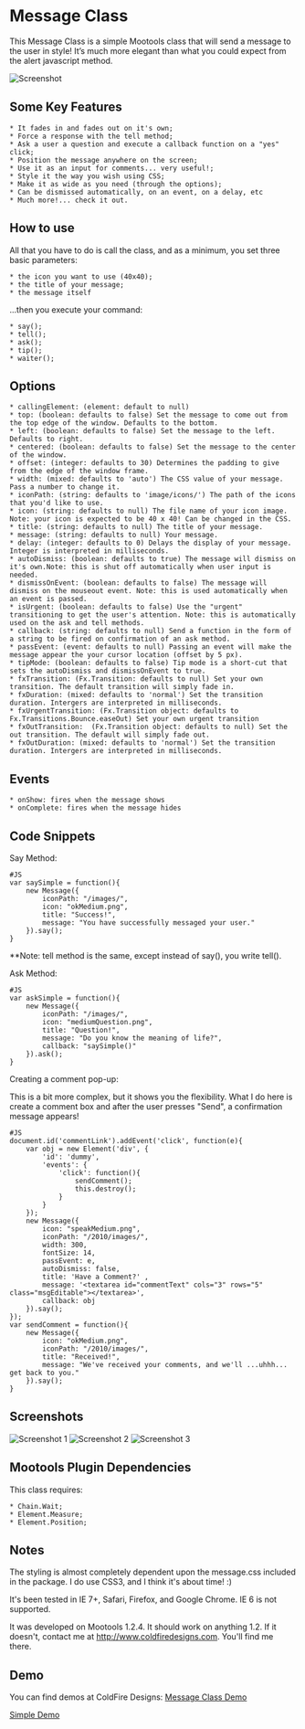 ﻿Message Class
=============

This Message Class is a simple Mootools class that will send a message to the user in style! It’s much more elegant than what you could expect from the alert javascript method. 

![Screenshot](http://www.coldfiredesigns.com/2010/downloads/MessageClassScreenShot.jpg)

Some Key Features
-----------------

	* It fades in and fades out on it's own;
	* Force a response with the tell method;
	* Ask a user a question and execute a callback function on a "yes" click;
	* Position the message anywhere on the screen;
	* Use it as an input for comments... very useful!;
	* Style it the way you wish using CSS;
	* Make it as wide as you need (through the options);
	* Can be dismissed automatically, on an event, on a delay, etc
	* Much more!... check it out.


How to use
----------

All that you have to do is call the class, and as a minimum, you set three basic parameters:

	* the icon you want to use (40x40);
	* the title of your message;
	* the message itself

...then you execute your command:

	* say();
	* tell();
	* ask();
	* tip();
	* waiter();

Options
-------

	* callingElement: (element: default to null)
	* top: (boolean: defaults to false) Set the message to come out from the top edge of the window. Defaults to the bottom.
	* left: (boolean: defaults to false) Set the message to the left. Defaults to right.
	* centered: (boolean: defaults to false) Set the message to the center of the window.
	* offset: (integer: defaults to 30) Determines the padding to give from the edge of the window frame.
	* width: (mixed: defaults to 'auto') The CSS value of your message. Pass a number to change it.
	* iconPath: (string: defaults to 'image/icons/') The path of the icons that you'd like to use.
	* icon: (string: defaults to null) The file name of your icon image. Note: your icon is expected to be 40 x 40! Can be changed in the CSS.
	* title: (string: defaults to null) The title of your message.
	* message: (string: defaults to null) Your message.
	* delay: (integer: defaults to 0) Delays the display of your message. Integer is interpreted in milliseconds.
	* autoDismiss: (boolean: defaults to true) The message will dismiss on it's own.Note: this is shut off automatically when user input is needed.
	* dismissOnEvent: (boolean: defaults to false) The message will dismiss on the mouseout event. Note: this is used automatically when an event is passed.
	* isUrgent: (boolean: defaults to false) Use the "urgent" transitioning to get the user's attention. Note: this is automatically used on the ask and tell methods.
	* callback: (string: defaults to null) Send a function in the form of a string to be fired on confirmation of an ask method.
	* passEvent: (event: defaults to null) Passing an event will make the message appear the your cursor location (offset by 5 px).
	* tipMode: (boolean: defaults to false) Tip mode is a short-cut that sets the autoDismiss and dismissOnEvent to true.
	* fxTransition: (Fx.Transition: defaults to null) Set your own transition. The default transition will simply fade in.
	* fxDuration: (mixed: defaults to 'normal') Set the transition duration. Intergers are interpreted in milliseconds.
	* fxUrgentTransition: (Fx.Transition object: defaults to Fx.Transitions.Bounce.easeOut) Set your own urgent transition
	* fxOutTransition:  (Fx.Transition object: defaults to null) Set the out transition. The default will simply fade out.
	* fxOutDuration: (mixed: defaults to 'normal') Set the transition duration. Intergers are interpreted in milliseconds.



Events
------

	* onShow: fires when the message shows
	* onComplete: fires when the message hides


Code Snippets
-------------


Say Method:

	#JS
	var saySimple = function(){
		new Message({ 	
			iconPath: "/images/",
			icon: "okMedium.png", 	
			title: "Success!", 		
			message: "You have successfully messaged your user." 
		}).say(); 
	}

**Note: tell method is the same, except instead of say(), you write tell().


Ask Method:

	#JS
	var askSimple = function(){ 
		new Message({     	    
			iconPath: "/images/", 
			icon: "mediumQuestion.png",  
			title: "Question!",     
			message: "Do you know the meaning of life?", 
			callback: "saySimple()"  	
		}).ask();  
	}



Creating a comment pop-up:

This is a bit more complex, but it shows you the flexibility. What I do here is create a comment box and after the user presses "Send", a confirmation message appears!



    #JS
	document.id('commentLink').addEvent('click', function(e){
		var obj = new Element('div', {
			'id': 'dummy',
			'events': {
				'click': function(){
					sendComment();
					this.destroy();
				}
			}
		});
		new Message({
			icon: "speakMedium.png",
			iconPath: "/2010/images/",
			width: 300,
			fontSize: 14,
			passEvent: e,
			autoDismiss: false,
			title: 'Have a Comment?' ,
			message: '<textarea id="commentText" cols="3" rows="5" class="msgEditable"></textarea>',
			callback: obj
		}).say();
	});
	var sendComment = function(){
		new Message({
			icon: "okMedium.png",
			iconPath: "/2010/images/",
			title: "Received!",
			message: "We've received your comments, and we'll ...uhhh... get back to you."
		}).say();
	}


Screenshots
-----------

![Screenshot 1](http://www.coldfiredesigns.com/2010/downloads/MessageClass-SayMethod.jpg)
![Screenshot 2](http://www.coldfiredesigns.com/2010/downloads/MessageClass-TellMethod.jpg)
![Screenshot 3](http://www.coldfiredesigns.com/2010/downloads/MessageClass-AskMethod.jpg)


Mootools Plugin Dependencies
----------------------------

This class requires:

	* Chain.Wait;
	* Element.Measure;
	* Element.Position;


Notes
-----

The styling is almost completely dependent upon the message.css included in the package. I do use CSS3, and I think it's about time! :)

It's been tested in IE 7+, Safari, Firefox, and Google Chrome. IE 6 is not supported.

It was developed on Mootools 1.2.4. It should work on anything 1.2. If it doesn't, contact me at http://www.coldfiredesigns.com. You'll find me there.


Demo
----

<p>You can find demos at ColdFire Designs: <a href="http://www.coldfiredesigns.com/2010/?p=1">Message Class Demo</a></p>
<p><a href="http://www.coldfiredesigns.com/2010/downloads/examples.html">Simple Demo</a></p>
